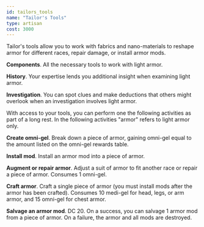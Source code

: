 ```yaml
---
id: tailors_tools
name: "Tailor's Tools"
type: artisan
cost: 3000
---
```


Tailor's tools allow you to work with fabrics and nano-materials to reshape armor for different races,
repair damage, or install armor mods.

__Components__. All the necessary tools to work with light armor.

__History__. Your expertise lends you additional insight when examining light armor.

__Investigation__. You can spot clues and make deductions that others might overlook when an investigation involves light armor.

With access to your tools, you can perform one the following activities as part of a long rest. In the following
activities "armor" refers to light armor only.

__Create omni-gel__. Break down a piece of armor, gaining omni-gel equal to the amount listed on the
omni-gel rewards table.

__Install mod__. Install an armor mod into a piece of armor.

__Augment or repair armor__. Adjust a suit of armor to fit another race or repair a piece of
armor. Consumes 1 omni-gel.

__Craft armor__. Craft a single piece of armor (you must install mods after the armor has been crafted). Consumes 10 medi-gel
for head, legs, or arm armor, and 15 omni-gel for chest armor.

__Salvage an armor mod__. DC 20. On a success, you can salvage 1 armor mod from a piece of armor. On a failure, the armor
and all mods are destroyed.
